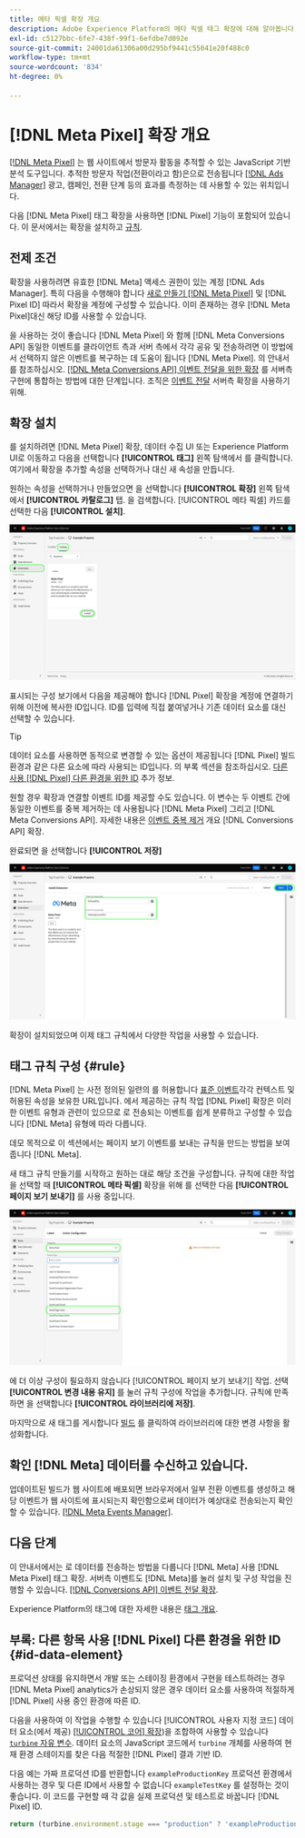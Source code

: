 ```yaml
---
title: 메타 픽셀 확장 개요
description: Adobe Experience Platform의 메타 픽셀 태그 확장에 대해 알아봅니다.
exl-id: c5127bbc-6fe7-438f-99f1-6efdbe7d092e
source-git-commit: 24001da61306a00d295bf9441c55041e20f488c0
workflow-type: tm+mt
source-wordcount: '834'
ht-degree: 0%

---
```


# [!DNL Meta Pixel] 확장 개요

[[!DNL Meta Pixel]](https://developers.facebook.com/docs/meta-pixel/) 는 웹 사이트에서 방문자 활동을 추적할 수 있는 JavaScript 기반 분석 도구입니다. 추적한 방문자 작업(전환이라고 함)은으로 전송됩니다 [[!DNL Ads Manager]](https://www.facebook.com/business/tools/ads-manager) 광고, 캠페인, 전환 단계 등의 효과를 측정하는 데 사용할 수 있는 위치입니다.

다음 [!DNL Meta Pixel] 태그 확장을 사용하면 [!DNL Pixel] 기능이 포함되어 있습니다. 이 문서에서는 확장을 설치하고 [규칙](../../../ui/managing-resources/rules.md).

## 전제 조건

확장을 사용하려면 유효한 [!DNL Meta] 액세스 권한이 있는 계정 [!DNL Ads Manager]. 특히 다음을 수행해야 합니다 [새로 만들기 [!DNL Meta Pixel]](https://www.facebook.com/business/help/952192354843755) 및 [!DNL Pixel ID] 따라서 확장을 계정에 구성할 수 있습니다. 이미 존재하는 경우 [!DNL Meta Pixel]대신 해당 ID를 사용할 수 있습니다.

을 사용하는 것이 좋습니다 [!DNL Meta Pixel] 와 함께 [!DNL Meta Conversions API] 동일한 이벤트를 클라이언트 측과 서버 측에서 각각 공유 및 전송하려면 이 방법에서 선택하지 않은 이벤트를 복구하는 데 도움이 됩니다 [!DNL Meta Pixel]. 의 안내서를 참조하십시오. [[!DNL Meta Conversions API] 이벤트 전달을 위한 확장](../../client/meta/overview.md) 를 서버측 구현에 통합하는 방법에 대한 단계입니다. 조직은 [이벤트 전달](../../../ui/event-forwarding/overview.md) 서버측 확장을 사용하기 위해.

## 확장 설치

를 설치하려면 [!DNL Meta Pixel] 확장, 데이터 수집 UI 또는 Experience Platform UI로 이동하고 다음을 선택합니다 **[!UICONTROL 태그]** 왼쪽 탐색에서 를 클릭합니다. 여기에서 확장을 추가할 속성을 선택하거나 대신 새 속성을 만듭니다.

원하는 속성을 선택하거나 만들었으면 을 선택합니다 **[!UICONTROL 확장]** 왼쪽 탐색에서 **[!UICONTROL 카탈로그]** 탭. 을 검색합니다. [!UICONTROL 메타 픽셀] 카드를 선택한 다음 **[!UICONTROL 설치]**.

![다음 [!UICONTROL 설치] 버튼 선택 중 [!UICONTROL 메타 픽셀] 확장)을 클릭하여 제품에서 사용할 수 있습니다.](../../../images/extensions/client/meta/install.png)

표시되는 구성 보기에서 다음을 제공해야 합니다 [!DNL Pixel] 확장을 계정에 연결하기 위해 이전에 복사한 ID입니다. ID를 입력에 직접 붙여넣거나 기존 데이터 요소를 대신 선택할 수 있습니다.

>[!TIP]
>
>데이터 요소를 사용하면 동적으로 변경할 수 있는 옵션이 제공됩니다 [!DNL Pixel] 빌드 환경과 같은 다른 요소에 따라 사용되는 ID입니다. 의 부록 섹션을 참조하십시오. [다른 사용 [!DNL Pixel] 다른 환경을 위한 ID](#id-data-element) 추가 정보.

원할 경우 확장과 연결할 이벤트 ID를 제공할 수도 있습니다. 이 변수는 두 이벤트 간에 동일한 이벤트를 중복 제거하는 데 사용됩니다 [!DNL Meta Pixel] 그리고 [!DNL Meta Conversions API]. 자세한 내용은 [이벤트 중복 제거](../../server/meta/overview.md#event-deduplication) 개요 [!DNL Conversions API] 확장.

완료되면 을 선택합니다 **[!UICONTROL 저장]**

![다음 [!DNL Pixel] 확장 구성 보기에서 데이터 요소로 제공된 ID입니다.](../../../images/extensions/client/meta/configure.png)

확장이 설치되었으며 이제 태그 규칙에서 다양한 작업을 사용할 수 있습니다.

## 태그 규칙 구성 {#rule}

[!DNL Meta Pixel] 는 사전 정의된 일련의 를 허용합니다 [표준 이벤트](https://www.facebook.com/business/help/402791146561655)각각 컨텍스트 및 허용된 속성을 보유한 URL입니다. 에서 제공하는 규칙 작업 [!DNL Pixel] 확장은 이러한 이벤트 유형과 관련이 있으므로 로 전송되는 이벤트를 쉽게 분류하고 구성할 수 있습니다 [!DNL Meta] 유형에 따라 다릅니다.

데모 목적으로 이 섹션에서는 페이지 보기 이벤트를 보내는 규칙을 만드는 방법을 보여줍니다 [!DNL Meta].

새 태그 규칙 만들기를 시작하고 원하는 대로 해당 조건을 구성합니다. 규칙에 대한 작업을 선택할 때 **[!UICONTROL 메타 픽셀]** 확장을 위해 를 선택한 다음 **[!UICONTROL 페이지 보기 보내기]** 를 사용 중입니다.

![다음 [!UICONTROL 페이지 보기 보내기] 데이터 수집 UI에서 규칙에 대해 선택되는 작업 유형입니다.](../../../images/extensions/client/meta/select-action.png)

에 더 이상 구성이 필요하지 않습니다 [!UICONTROL 페이지 보기 보내기] 작업. 선택 **[!UICONTROL 변경 내용 유지]** 를 눌러 규칙 구성에 작업을 추가합니다. 규칙에 만족하면 을 선택합니다 **[!UICONTROL 라이브러리에 저장]**.

마지막으로 새 태그를 게시합니다 [빌드](../../../ui/publishing/builds.md) 를 클릭하여 라이브러리에 대한 변경 사항을 활성화합니다.

## 확인 [!DNL Meta] 데이터를 수신하고 있습니다.

업데이트된 빌드가 웹 사이트에 배포되면 브라우저에서 일부 전환 이벤트를 생성하고 해당 이벤트가 웹 사이트에 표시되는지 확인함으로써 데이터가 예상대로 전송되는지 확인할 수 있습니다. [[!DNL Meta Events Manager]](https://www.facebook.com/business/help/898185560232180).

## 다음 단계

이 안내서에서는 로 데이터를 전송하는 방법을 다룹니다 [!DNL Meta] 사용 [!DNL Meta Pixel] 태그 확장. 서버측 이벤트도 [!DNL Meta]를 눌러 설치 및 구성 작업을 진행할 수 있습니다. [[!DNL Conversions API] 이벤트 전달 확장](../../server/meta/overview.md).

Experience Platform의 태그에 대한 자세한 내용은 [태그 개요](../../../home.md).

## 부록: 다른 항목 사용 [!DNL Pixel] 다른 환경을 위한 ID {#id-data-element}

프로덕션 상태를 유지하면서 개발 또는 스테이징 환경에서 구현을 테스트하려는 경우 [!DNL Meta Pixel] analytics가 손상되지 않은 경우 데이터 요소를 사용하여 적절하게 [!DNL Pixel] 사용 중인 환경에 따른 ID.

다음을 사용하여 이 작업을 수행할 수 있습니다 [!UICONTROL 사용자 지정 코드] 데이터 요소(에서 제공) [[!UICONTROL 코어] 확장](../core/overview.md))을 조합하여 사용할 수 있습니다 [`turbine` 자유 변수](../../../extension-dev/turbine.md). 데이터 요소의 JavaScript 코드에서 `turbine` 개체를 사용하여 현재 환경 스테이지를 찾은 다음 적절한 [!DNL Pixel] 결과 기반 ID.

다음 예는 가짜 프로덕션 ID를 반환합니다 `exampleProductionKey` 프로덕션 환경에서 사용하는 경우 및 다른 ID에서 사용할 수 없습니다 `exampleTestKey` 를 설정하는 것이 좋습니다. 이 코드를 구현할 때 각 값을 실제 프로덕션 및 테스트로 바꿉니다 [!DNL Pixel] ID.

```js
return (turbine.environment.stage === "production" ? 'exampleProductionKey' : 'exampleTestKey');
```
